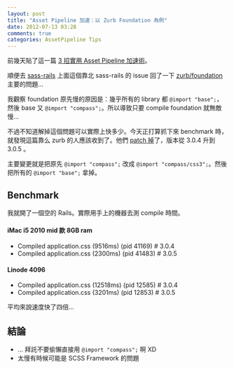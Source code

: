 ```yaml
---
layout: post
title: "Asset Pipeline 加速：以 Zurb Foundation 為例"
date: 2012-07-13 03:28
comments: true
categories: AssetPipeline Tips
---
```


前幾天貼了這一篇 [3 招實用 Asset Pipeline 加速術](http://blog.xdite.net/posts/2012/07/09/3-way-to-speedup-asset-pipeline/)。

順便去 [sass-rails](https://github.com/rails/sass-rails/issues/67#issuecomment-6854291) 上面這個靠北 sass-rails 的 issue 回了一下 [zurb/foundation](https://github.com/zurb/foundation) 主要的問題…

我觀察 foundation 原先慢的原因是：幾乎所有的 library 都 `@import "base";`，然後 base 又 `@import "compass";`。所以導致只要 compile foundation 就無敵慢…

不過不知道解掉這個問題可以實際上快多少。今天正打算抓下來 benchmark 時，就發現這篇靠么 zurb 的人應該收到了。他們 [patch 掉](https://github.com/zurb/foundation/commit/b9c8d1d5ca29ceb89111084dfd530b68bfd65484)了，版本從 3.0.4 升到 3.0.5 。

主要變更就是把原先 `@import "compass";` 改成 `@import "compass/css3";`。然後把所有的 `@import "base";` 拿掉。


## Benchmark

我就開了一個空的 Rails。實際用手上的機器去測 compile 時間。

#### iMac i5 2010 mid 款 8GB ram

* Compiled application.css  (9516ms)  (pid 41169) # 3.0.4
* Compiled application.css  (2300ms)  (pid 41483) # 3.0.5

#### Linode 4096

* Compiled application.css  (12518ms)  (pid 12585) # 3.0.4
* Compiled application.css  (3201ms)  (pid 12853) # 3.0.5

平均來說速度快了四倍...


## 結論

* … 拜託不要偷懶直接用 `@import "compass";` 啊 XD
* 太慢有時候可能是 SCSS Framework 的問題



